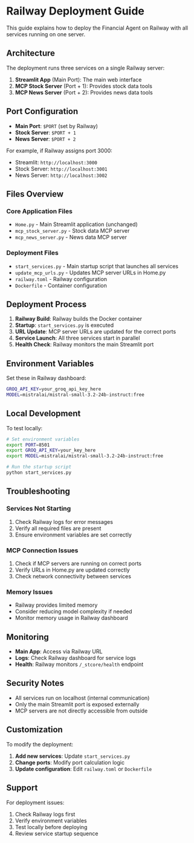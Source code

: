 # Railway Deployment Guide

This guide explains how to deploy the Financial Agent on Railway with all services running on one server.

## Architecture

The deployment runs three services on a single Railway server:

1. **Streamlit App** (Main Port): The main web interface
2. **MCP Stock Server** (Port + 1): Provides stock data tools
3. **MCP News Server** (Port + 2): Provides news data tools

## Port Configuration

- **Main Port**: `$PORT` (set by Railway)
- **Stock Server**: `$PORT + 1`
- **News Server**: `$PORT + 2`

For example, if Railway assigns port 3000:

- Streamlit: `http://localhost:3000`
- Stock Server: `http://localhost:3001`
- News Server: `http://localhost:3002`

## Files Overview

### Core Application Files

- `Home.py` - Main Streamlit application (unchanged)
- `mcp_stock_server.py` - Stock data MCP server
- `mcp_news_server.py` - News data MCP server

### Deployment Files

- `start_services.py` - Main startup script that launches all services
- `update_mcp_urls.py` - Updates MCP server URLs in Home.py
- `railway.toml` - Railway configuration
- `Dockerfile` - Container configuration

## Deployment Process

1. **Railway Build**: Railway builds the Docker container
2. **Startup**: `start_services.py` is executed
3. **URL Update**: MCP server URLs are updated for the correct ports
4. **Service Launch**: All three services start in parallel
5. **Health Check**: Railway monitors the main Streamlit port

## Environment Variables

Set these in Railway dashboard:

```bash
GROQ_API_KEY=your_groq_api_key_here
MODEL=mistralai/mistral-small-3.2-24b-instruct:free
```

## Local Development

To test locally:

```bash
# Set environment variables
export PORT=8501
export GROQ_API_KEY=your_key_here
export MODEL=mistralai/mistral-small-3.2-24b-instruct:free

# Run the startup script
python start_services.py
```

## Troubleshooting

### Services Not Starting

1. Check Railway logs for error messages
2. Verify all required files are present
3. Ensure environment variables are set correctly

### MCP Connection Issues

1. Check if MCP servers are running on correct ports
2. Verify URLs in Home.py are updated correctly
3. Check network connectivity between services

### Memory Issues

- Railway provides limited memory
- Consider reducing model complexity if needed
- Monitor memory usage in Railway dashboard

## Monitoring

- **Main App**: Access via Railway URL
- **Logs**: Check Railway dashboard for service logs
- **Health**: Railway monitors `/_stcore/health` endpoint

## Security Notes

- All services run on localhost (internal communication)
- Only the main Streamlit port is exposed externally
- MCP servers are not directly accessible from outside

## Customization

To modify the deployment:

1. **Add new services**: Update `start_services.py`
2. **Change ports**: Modify port calculation logic
3. **Update configuration**: Edit `railway.toml` or `Dockerfile`

## Support

For deployment issues:

1. Check Railway logs first
2. Verify environment variables
3. Test locally before deploying
4. Review service startup sequence

